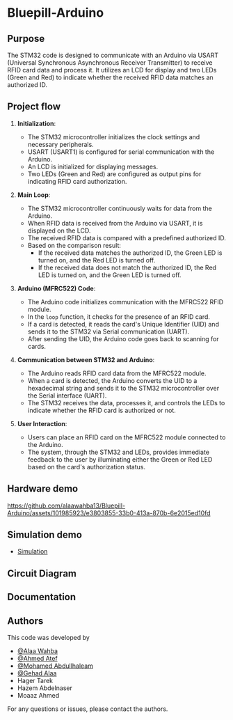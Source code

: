 # Bluepill-Arduino

## Purpose

The STM32 code is designed to communicate with an Arduino via USART (Universal Synchronous Asynchronous Receiver Transmitter) to receive RFID card data and process it. It utilizes an LCD for display and two LEDs (Green and Red) to indicate whether the received RFID data matches an authorized ID.

## Project flow

1. **Initialization**:
   - The STM32 microcontroller initializes the clock settings and necessary peripherals.
   - USART (USART1) is configured for serial communication with the Arduino.
   - An LCD is initialized for displaying messages.
   - Two LEDs (Green and Red) are configured as output pins for indicating RFID card authorization.

2. **Main Loop**:
   - The STM32 microcontroller continuously waits for data from the Arduino.
   - When RFID data is received from the Arduino via USART, it is displayed on the LCD.
   - The received RFID data is compared with a predefined authorized ID.
   - Based on the comparison result:
     - If the received data matches the authorized ID, the Green LED is turned on, and the Red LED is turned off.
     - If the received data does not match the authorized ID, the Red LED is turned on, and the Green LED is turned off.

3. **Arduino (MFRC522) Code**:
   - The Arduino code initializes communication with the MFRC522 RFID module.
   - In the `loop` function, it checks for the presence of an RFID card.
   - If a card is detected, it reads the card's Unique Identifier (UID) and sends it to the STM32 via Serial communication (UART).
   - After sending the UID, the Arduino code goes back to scanning for cards.

4. **Communication between STM32 and Arduino**:
   - The Arduino reads RFID card data from the MFRC522 module.
   - When a card is detected, the Arduino converts the UID to a hexadecimal string and sends it to the STM32 microcontroller over the Serial interface (UART).
   - The STM32 receives the data, processes it, and controls the LEDs to indicate whether the RFID card is authorized or not.

5. **User Interaction**:
   - Users can place an RFID card on the MFRC522 module connected to the Arduino.
   - The system, through the STM32 and LEDs, provides immediate feedback to the user by illuminating either the Green or Red LED based on the card's authorization status.


## Hardware demo


https://github.com/alaawahba13/Bluepill-Arduino/assets/101985923/e3803855-33b0-413a-870b-6e2015ed10fd


## Simulation demo 
  - [Simulation](https://github.com/alaawahba13/Bluepill-Arduino/tree/main/Simulation)
    
## Circuit Diagram 

## Documentation 

## Authors

This code was developed by 
- [@Alaa Wahba](https://github.com/alaawahba13)
- [@Ahmed Atef](https://github.com/AhmedAtef283)
- [@Mohamed Abdullhaleam](https://github.com/Mohamedabdullhaleam)
- [@Gehad Alaa ](https://github.com/Gehad799)
- Hager Tarek 
- Hazem Abdelnaser
- Moaaz Ahmed

For any questions or issues, please contact the authors.
